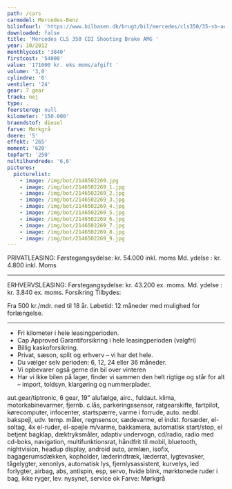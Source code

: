 ```yaml
---
path: /cars
carmodel: Mercedes-Benz
bilinfourl: 'https://www.bilbasen.dk/brugt/bil/mercedes/cls350/35-sb-aut-be-5d/3668289'
downloaded: false
title: 'Mercedes CLS 350 CDI Shooting Brake AMG '
year: 10/2012
monthlycost: '3840'
firstcost: '54000'
value: '171000 kr. eks moms/afgift '
volume: '3,0'
cylindre: '6'
ventiler: '24'
gear: 7 gear
traek: nej
type: .
foerstereg: null
kilometer: '150.000'
braendstof: diesel
farve: Mørkgrå
doere: '5'
effekt: '265'
moment: '620'
topfart: '250'
nultilhundrede: '6,6'
pictures:
  picturelist:
    - image: /img/bot/2146502269.jpg
    - image: /img/bot/2146502269_1.jpg
    - image: /img/bot/2146502269_2.jpg
    - image: /img/bot/2146502269_3.jpg
    - image: /img/bot/2146502269_4.jpg
    - image: /img/bot/2146502269_5.jpg
    - image: /img/bot/2146502269_6.jpg
    - image: /img/bot/2146502269_7.jpg
    - image: /img/bot/2146502269_8.jpg
    - image: /img/bot/2146502269_9.jpg
---
```

PRIVATLEASING: 
Førstegangsydelse: kr. 54.000 inkl. moms
Md. ydelse : kr. 4.800 inkl. Moms
__________________________________________

ERHVERVSLEASING: 
Førstegangsydelse: kr. 43.200 ex. moms.
Md. ydelse : kr. 3.840 ex. moms. 
Forsikring Tilbydes:


Fra 500 kr./mdr. ned til 18 år. 
Løbetid: 12 måneder med mulighed for forlængelse.
__________________________________________

* Fri kilometer i hele leasingperioden.
* Cap Approved Garantiforsikring i hele leasingperioden (valgfri)
* Billig kaskoforsikring.
* Privat, sæson, split og erhverv – vi har det hele.
* Du vælger selv perioden: 6, 12, 24 eller 36 måneder.
* Vi opbevarer også gerne din bil over vinteren
* Har vi ikke bilen på lager, finder vi sammen den helt rigtige og står for alt – import, toldsyn, klargøring og nummerplader. 





aut.gear/tiptronic, 6 gear, 19" alufælge, airc., fuldaut. klima, motorkabinevarmer, fjernb. c.lås, parkeringssensor, ratgearskifte, fartpilot, kørecomputer, infocenter, startspærre, varme i forrude, auto. nedbl. bakspejl, udv. temp. måler, regnsensor, sædevarme, el indst. forsæder, el-soltag, 4x el-ruder, el-spejle m/varme, bakkamera, automatisk start/stop, el betjent bagklap, dæktryksmåler, adaptiv undervogn, cd/radio, radio med cd-boks, navigation, multifunktionsrat, håndfrit til mobil, bluetooth, nightvision, headup display, android auto, armlæn, isofix, bagagerumsdækken, kopholder, læderindtræk, læderrat, lygtevasker, tågelygter, xenonlys, automatisk lys, fjernlysassistent, kurvelys, led forlygter, airbag, abs, antispin, esp, servo, hvide blink, mørktonede ruder i bag, ikke ryger, lev. nysynet, service ok
Farve: Mørkgrå
